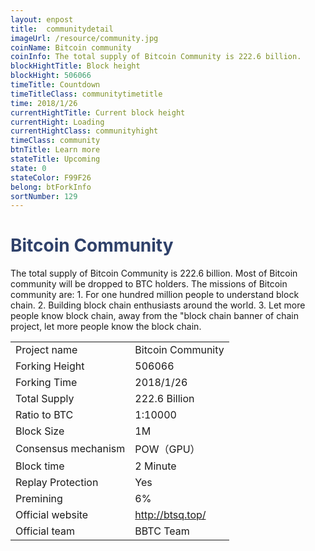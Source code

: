 ```yaml
---
layout: enpost
title:  communitydetail
imageUrl: /resource/community.jpg
coinName: Bitcoin community
coinInfo: The total supply of Bitcoin Community is 222.6 billion.
blockHightTitle: Block height
blockHight: 506066
timeTitle: Countdown
timeTitleClass: communitytimetitle
time: 2018/1/26
currentHightTitle: Current block height
currentHight: Loading
currentHightClass: communityhight
timeClass: community
btnTitle: Learn more
stateTitle: Upcoming
state: 0
stateColor: F99F26
belong: btForkInfo
sortNumber: 129
---
```

<h1 style="color: #2F416A">Bitcoin Community</h1>
<p>The total supply of Bitcoin Community is 222.6 billion. Most of Bitcoin community will be dropped to BTC holders. The missions of Bitcoin community are: 1. For one hundred million people to understand block chain. 2. Building block chain enthusiasts around the world. 3. Let more people know block chain, away from the "block chain banner of chain project, let more people know the block chain.
</p>
<table class="center">
  <tbody>
    <tr>
        <td class="tablehalf">Project name</td>
        <td class="tablehalf">Bitcoin Community</td>
    </tr>
    <tr>
        <td>Forking Height</td>
        <td>506066</td>
    </tr>
    <tr>
        <td>Forking Time</td>
        <td>2018/1/26</td>
    </tr>
    <tr>
        <td>Total Supply</td>
        <td>222.6 Billion</td>
    </tr>
    <tr>
        <td>Ratio to BTC</td>
        <td>1:10000</td>
    </tr>
    <tr>
        <td>Block Size</td>
        <td>1M</td>
    </tr>
    <tr>
        <td>Consensus mechanism</td>
        <td>POW（GPU）</td>
    </tr>
    <tr>
        <td>Block time</td>
        <td>2 Minute</td>
    </tr>
    <tr>
        <td>Replay Protection</td>
        <td>Yes</td>
    </tr>
    <tr>
        <td>Premining</td>
        <td>6%</td>
    </tr>
    <tr>
        <td>Official website</td>
        <td><a href="http://btsq.top/" target="_blank">http://btsq.top/</a></td>
    </tr>
    <tr>
        <td>Official team</td>
        <td>BBTC Team</td>
    </tr>
  </tbody>
</table>